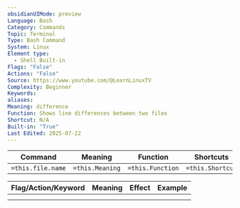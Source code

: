 ```yaml
---
obsidianUIMode: preview
Language: Bash
Category: Commands
Topic: Terminal
Type: Bash Command
System: Linux
Element type:
  - Shell Built-in
Flags: "False"
Actions: "False"
Source: https://www.youtube.com/@LearnLinuxTV
Complexity: Beginner
Keywords: 
aliases: 
Meaning: difference
Function: Shows line differences between two files
Shortcut: N/A
Built-in: "True"
Last Edited: 2025-07-22
---
```


| Command           | Meaning         | Function         | Shortcuts        |
| ----------------- | --------------- | ---------------- | ---------------- |
| `=this.file.name` | `=this.Meaning` | `=this.Function` | `=this.Shortcut` |

| Flag/Action/Keyword | Meaning | Effect | Example |
| ------------------- | ------- | ------ | ------- |
|                     |         |        |         |
|                     |         |        |         |
